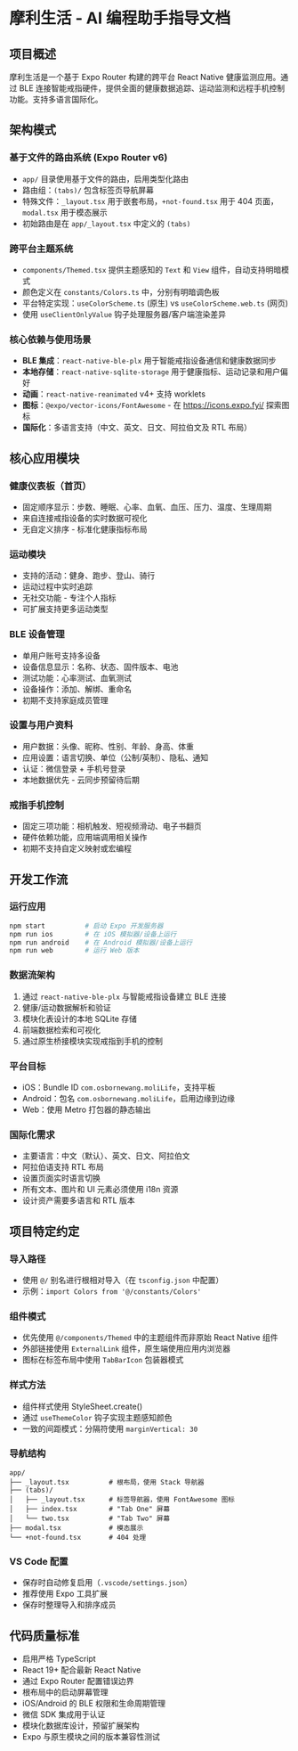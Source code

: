 # 摩利生活 - AI 编程助手指导文档

## 项目概述
摩利生活是一个基于 Expo Router 构建的跨平台 React Native 健康监测应用。通过 BLE 连接智能戒指硬件，提供全面的健康数据追踪、运动监测和远程手机控制功能。支持多语言国际化。

## 架构模式

### 基于文件的路由系统 (Expo Router v6)
- `app/` 目录使用基于文件的路由，启用类型化路由
- 路由组：`(tabs)/` 包含标签页导航屏幕
- 特殊文件：`_layout.tsx` 用于嵌套布局，`+not-found.tsx` 用于 404 页面，`modal.tsx` 用于模态展示
- 初始路由是在 `app/_layout.tsx` 中定义的 `(tabs)`

### 跨平台主题系统
- `components/Themed.tsx` 提供主题感知的 `Text` 和 `View` 组件，自动支持明暗模式
- 颜色定义在 `constants/Colors.ts` 中，分别有明暗调色板
- 平台特定实现：`useColorScheme.ts` (原生) vs `useColorScheme.web.ts` (网页)
- 使用 `useClientOnlyValue` 钩子处理服务器/客户端渲染差异

### 核心依赖与使用场景
- **BLE 集成**：`react-native-ble-plx` 用于智能戒指设备通信和健康数据同步
- **本地存储**：`react-native-sqlite-storage` 用于健康指标、运动记录和用户偏好
- **动画**：`react-native-reanimated` v4+ 支持 worklets
- **图标**：`@expo/vector-icons/FontAwesome` - 在 https://icons.expo.fyi/ 探索图标
- **国际化**：多语言支持（中文、英文、日文、阿拉伯文及 RTL 布局）

## 核心应用模块

### 健康仪表板（首页）
- 固定顺序显示：步数、睡眠、心率、血氧、血压、压力、温度、生理周期
- 来自连接戒指设备的实时数据可视化
- 无自定义排序 - 标准化健康指标布局

### 运动模块
- 支持的活动：健身、跑步、登山、骑行
- 运动过程中实时追踪
- 无社交功能 - 专注个人指标
- 可扩展支持更多运动类型

### BLE 设备管理
- 单用户账号支持多设备
- 设备信息显示：名称、状态、固件版本、电池
- 测试功能：心率测试、血氧测试
- 设备操作：添加、解绑、重命名
- 初期不支持家庭成员管理

### 设置与用户资料
- 用户数据：头像、昵称、性别、年龄、身高、体重
- 应用设置：语言切换、单位（公制/英制）、隐私、通知
- 认证：微信登录 + 手机号登录
- 本地数据优先 - 云同步预留待后期

### 戒指手机控制
- 固定三项功能：相机触发、短视频滑动、电子书翻页
- 硬件依赖功能，应用端调用相关操作
- 初期不支持自定义映射或宏编程

## 开发工作流

### 运行应用
```bash
npm start          # 启动 Expo 开发服务器
npm run ios        # 在 iOS 模拟器/设备上运行  
npm run android    # 在 Android 模拟器/设备上运行
npm run web        # 运行 Web 版本
```

### 数据流架构
1. 通过 `react-native-ble-plx` 与智能戒指设备建立 BLE 连接
2. 健康/运动数据解析和验证
3. 模块化表设计的本地 SQLite 存储
4. 前端数据检索和可视化
5. 通过原生桥接模块实现戒指到手机的控制

### 平台目标
- iOS：Bundle ID `com.osbornewang.moliLife`，支持平板
- Android：包名 `com.osbornewang.moliLife`，启用边缘到边缘
- Web：使用 Metro 打包器的静态输出

### 国际化需求
- 主要语言：中文（默认）、英文、日文、阿拉伯文
- 阿拉伯语支持 RTL 布局
- 设置页面实时语言切换
- 所有文本、图片和 UI 元素必须使用 i18n 资源
- 设计资产需要多语言和 RTL 版本

## 项目特定约定

### 导入路径
- 使用 `@/` 别名进行根相对导入（在 `tsconfig.json` 中配置）
- 示例：`import Colors from '@/constants/Colors'`

### 组件模式
- 优先使用 `@/components/Themed` 中的主题组件而非原始 React Native 组件
- 外部链接使用 `ExternalLink` 组件，原生端使用应用内浏览器
- 图标在标签布局中使用 `TabBarIcon` 包装器模式

### 样式方法
- 组件样式使用 StyleSheet.create()
- 通过 `useThemeColor` 钩子实现主题感知颜色
- 一致的间距模式：分隔符使用 `marginVertical: 30`

### 导航结构
```
app/
├── _layout.tsx          # 根布局，使用 Stack 导航器
├── (tabs)/
│   ├── _layout.tsx      # 标签导航器，使用 FontAwesome 图标
│   ├── index.tsx        # "Tab One" 屏幕
│   └── two.tsx          # "Tab Two" 屏幕
├── modal.tsx            # 模态展示
└── +not-found.tsx       # 404 处理
```

### VS Code 配置
- 保存时自动修复启用（`.vscode/settings.json`）
- 推荐使用 Expo 工具扩展
- 保存时整理导入和排序成员

## 代码质量标准
- 启用严格 TypeScript
- React 19+ 配合最新 React Native
- 通过 Expo Router 配置错误边界
- 根布局中的启动屏幕管理
- iOS/Android 的 BLE 权限和生命周期管理
- 微信 SDK 集成用于认证
- 模块化数据库设计，预留扩展架构
- Expo 与原生模块之间的版本兼容性测试